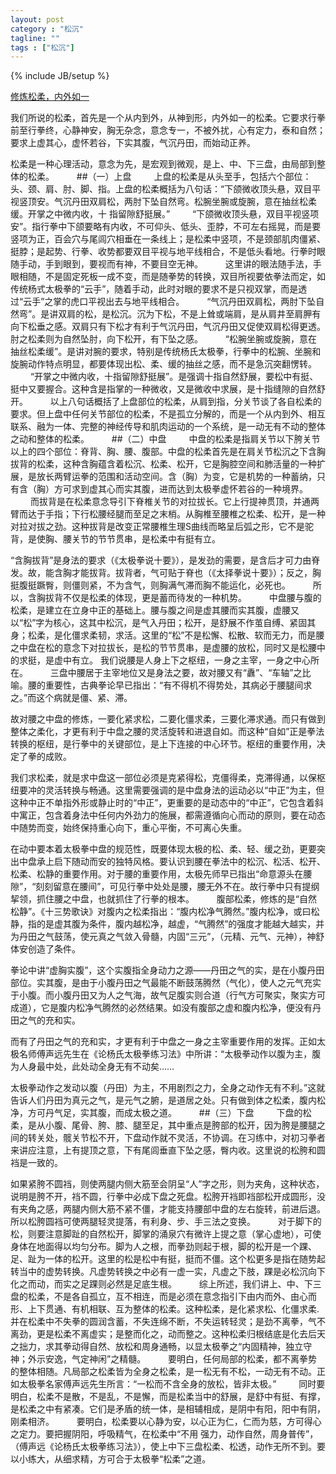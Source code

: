 ```yaml
---
layout: post
category : "松沉"
tagline: ""
tags : ["松沉"]
---
```

{% include JB/setup %}

[修炼松柔，内外如一](http://mp.weixin.qq.com/s?__biz=MzA5NDE2NDYwNQ==&mid=202130876&idx=1&sn=a209ddb1be282d105b7c21ad9bedcdad&scene=1&key=79cf83ea5128c3e58cdd3fb10e28c9ba48aba4c7102a3c765999da0b077f801054ae9ea892db326d37ce0a325396559e&ascene=0&uin=MTE3OTExMjE0MQ%3D%3D&devicetype=iMac+MacBookPro11%2C1+OSX+OSX+10.10+build(14A389)&version=11020012&pass_ticket=48xy2qwuELYjWREMKF7Ewza0ceaEo2RVPMOPuLZ5p9HDmQ7JGPzyeFTFLMfxZ7Mt)

我们所说的松柔，首先是一个从内到外，从神到形，内外如一的松柔。它要求行拳前至行拳终，心静神安，胸无杂念，意念专一，不被外扰，心有定力，泰和自然；要求上虚其心，虚怀若谷，下实其腹，气沉丹田，而始动正养。

松柔是一种心理活动，意念为先，是宏观到微观，是上、中、下三盘，由局部到整体的松柔。
　　
##（一）上盘
　　
上盘的松柔是从头至手，包括六个部位：头、颈、肩、肘、脚、指。上盘的松柔概括为八句话：“下颌微收顶头悬，双目平视竖顶安。气沉丹田双肩松，两肘下坠自然弯。松腕坐腕或旋腕，意在抽丝松柔缓。开掌之中微内收，十 指留隙舒挺展。”
　　
“下颌微收顶头悬，双目平视竖项安”。指行拳中下颌要略有内收，不可仰头、低头、歪脖，不可左右摇晃，而是要竖项为正，百会穴与尾闾穴相垂在一条线上；是松柔中竖项，不是颈部肌肉僵紧、挺脖；是起势、行拳、收势都要双目平视与地平线相合，不是低头看地。行拳时眼随手动，手到眼到，要视而有神，不要目空无神。
　　
这里讲的眼法随手法，手眼相随，不是固定死板一成不变，而是随拳势的转换，双目所视要依拳法而定，如传统杨式太极拳的“云手”，随着手动，此时对眼的要求不是只视双掌，而是透过“云手”之掌的虎口平视出去与地平线相合。
　　
“气沉丹田双肩松，两肘下坠自然弯”。是讲双肩的松，是松沉。沉为下松，不是上耸或端肩，是从肩井至肩胛有向下松垂之感。双肩只有下松才有利于气沉丹田，气沉丹田又促使双肩松得更透。肘之松柔则为自然坠肘，向下松开，有下坠之感。
　　
“松腕坐腕或旋腕，意在抽丝松柔缓”。是讲对腕的要求，特别是传统杨氏太极拳，行拳中的松腕、坐腕和旋腕动作特点明显，都要体现出松、柔、缓的抽丝之感，而不是急沉突翻愣转。
　　
“开掌之中微内收，十指留隙舒挺展”。是强调十指自然舒展，要松中有挺、挺中又要握合。这种含是指掌的一种微收，又是微收中求展，是十指缝隙的自然舒开。
　　
以上八句话概括了上盘部位的松柔，从肩到指，分关节谈了各自松柔的要求。但上盘中任何关节部位的松柔，不是孤立分解的，而是一个从内到外、相互联系、融为一体、完整的神经传导和肌肉运动的一个系统，是一动无有不动的整体之动和整体的松柔。
　　
##（二）中盘
　　
中盘的松柔是指肩关节以下胯关节以上的四个部位：脊背、胸、腰、腹部。中盘的松柔首先是在肩关节松沉之下含胸拔背的松柔，这种含胸蕴含着松沉、松柔、松开，它是胸腔空间和肺活量的一种扩展，是放长两臂运拳的范围和活动空间。含（胸）为变，它是机势的一种蓄纳，只有含（胸）方可求到虚其心而实其腹，进而达到太极拳虚怀若谷的一种境界。
　　
而拔背是在松柔意念导引下脊椎关节的对拉拔长。它上行提神贯顶，并通两臂而达于手指；下行松腰经腿而至足之末梢。从胸椎至腰椎之松柔、松开，是一种对拉对拔之劲。这种拔背是改变正常腰椎生理S曲线而略呈后弧之形，它不是驼背，是使胸、腰关节的节节贯串，是松柔中有挺有立。

“含胸拔背”是身法的要求（《太极拳说十要》），是发劲的需要，是含后才可力由脊发。故，能含胸才能拔背。拔背者，气可贴于脊也（《太择拳说十要》）；反之，胸挺腹挺蹶臀，则僵则紧，不为含气，则胸满气滞而胸不能运化，必死也。
　　
所以，含胸拔背不仅是松柔的体现，更是蓄而待发的一种机势。
　　
中盘腰与腹的松柔，是建立在立身中正的基础上。腰与腹之间是虚其腰而实其腹，虚腰又以“松”字为核心，这其中松沉，是气入丹田；松开，是舒展不作茧自缚、紧固其身；松柔，是化僵求柔韧，求活。这里的“松”不是松懈、松散、软而无力，而是腰之中盘在松的意念下对拉拔长，是松的节节贯串，是虚腰的放松，同时又是松腰中的求挺，是虚中有立。
我们说腰是人身上下之枢纽，一身之主宰，一身之中心所在。
　　
三盘中腰居于主宰地位又是身法之要，故对腰又有“纛”、“车轴”之比喻。腰的重要性，古典拳论早已指出：“有不得机不得势处，其病必于腰腿间求之。”而这个病就是僵、紧、滞。

故对腰之中盘的修炼，一要化紧求松，二要化僵求柔，三要化滞求通。而只有做到整体之柔化，才更有利于中盘之腰的灵活旋转和进退自如。而这种“自如”正是拳法转换的枢纽，是行拳中的关键部位，是上下连接的中心环节。枢纽的重要作用，决定了拳的成败。

我们求松柔，就是求中盘这一部位必须是克紧得松，克僵得柔，克滞得通，以保枢纽要冲的灵活转换与畅通。这里需要强调的是中盘身法的运动必以“中正”为主，但这种中正不单指外形或静止时的“中正”，更重要的是动态中的“中正”，它包含着斜中寓正，包含着身法中任何内外劲力的施展，都需遵循向心而动的原则，要在动态中随势而变，始终保持重心向下，重心平衡，不可离心失重。

在动中要本着太极拳中盘的规范性，既要体现太极的松、柔、轻、缓之劲，更要突出中盘承上启下随动而安的独特风格。要认识到腰在拳法中的松沉、松活、松开、松柔、松静的重要作用。对于腰的重要作用，太极先师早已指出“命意源头在腰隙”，“刻刻留意在腰间”，可见行拳中处处是腰，腰无外不在。故行拳中只有提纲挈领，抓住腰之中盘，也就抓住了行拳的根本。
　　
腹部松柔，修炼的是“自然松静”。《十三势歌诀》对腹内之松柔指出：“腹内松净气腾然。”腹内松净，或曰松静，指的是虚其腹为条件，腹内越松净，越虚，“气腾然”的强度才能越大越实，并为丹田之气鼓荡，使元真之气敛入骨髓，内固“三元”，（元精、元气、元神），神舒体安创造了条件。

拳论中讲“虚胸实腹”，这个实腹指全身动力之源——丹田之气的实，是在小腹丹田部位。实其腹，是由于小腹丹田之气最能不断鼓荡腾然（气化），使人之元气充实于小腹。而小腹丹田又为人之气海，故气足腹实则合道（行气方可聚实，聚实方可成道），它是腹内松净气腾然的必然结果。如没有腹部之虚和腹内松净，便没有丹田之气的充和实。

而有了丹田之气的充和实，才更有利于中盘之一身之主宰重要作用的发挥。正如太极名师傅声远先生在《论杨氏太极拳练习法》中所讲：“太极拳动作以腹为主，腹为人身最中处，此处动全身无有不动矣……

太极拳动作之发动以腹（丹田）为主，不用剧烈之力，全身之动作无有不利。”这就告诉人们丹田为真元之气，是元气之腑，是道居之处。只有做到体之松柔，腹内松净，方可丹气足，实其腹，而成太极之道。
　　
##（三）下盘
　　
下盘的松柔，是从小腹、尾骨、胯、膝、腿至足，其中重点是胯部的松开，因为胯是腰腿之间的转关处，髋关节松不开，下盘动作就不灵活，不协调。在习练中，对初习拳者来讲应注意，上有提顶之意，下有尾闾垂直下坠之感，臀内收。这里说的松胯和圆裆是一致的。

如果紧胯不圆裆，则使两腿内侧大筋至会阴呈“人”字之形，则为夹角，这种状态，说明是胯不开，裆不圆，行拳中必成下盘之死盘。松胯开裆即裆部松开成圆形，没有夹角之感，两腿内侧大筋不紧不僵，才能支持腰部中盘的左右旋转，前进后退。所以松胯圆裆可使两腿轻灵提落，有利身、步、手三法之变换。
　　
对于脚下的松，则要注意脚趾的自然松开，脚掌的涌泉穴有微许上提之意（掌心虚地），可使身体在地面得以均匀分布。脚为人之根，而拳劲则起于根，脚的松开是一个踝、足、趾为一体的松开。这里的松是松中有挺，挺而不僵。这个松更多是指在随势起转当中的虚势转换。凡虚势转换之中必有一虚一实，凡虚之下肢，踝是必松沉向下化之而动，而实之足踝则必然是足底生根。
　　
综上所述，我们讲上、中、下三盘的松柔，不是各自孤立，互不相连，而是必须在意念指引下由内而外、由心而形、上下贯通、有机相联、互为整体的松柔。这种松柔，是化紧求松、化僵求柔.并在松柔中不失拳的圆润含蓄，不失连绵不断，不失运转轻灵；是劲不离拳，气不离劲，更是松柔不离虚实；是整而化之，动而整之。这种松柔归根结底是化去后天之拙力，求其拳动得自然、放松和周身通畅，以显太极拳之“内固精神，独立守神；外示安逸，气定神闲”之精髓。
　　
要明白，任何局部的松柔，都不离拳势的整体相随。凡局部之松柔皆为全身之松柔，是一松无有不松，一动无有不动。正如太极拳名家傅声远先生所言：“一松而不含全身的放松，皆非太极。”
　　
同时要明白，松柔不是散，不是乱，不是懈，而是松柔当中的舒展，是舒中有挺、有撑，是松柔之中有紧凑。它们是矛盾的统一体，是相辅相成，是阴中有阳，阳中有阴，刚柔相济。
　　
要明白，松柔要以心静为安，以心正为仁，仁而为慈，方可得心之定力。要把握阴阳，呼吸精气，在松柔中“不用 强力，动作自然，周身普传”，（傅声远《论杨氏太极拳练习法》），使上中下三盘松柔、松透，动作无所不到。要以小练大，从细求精，方可合于太极拳“松柔”之道。